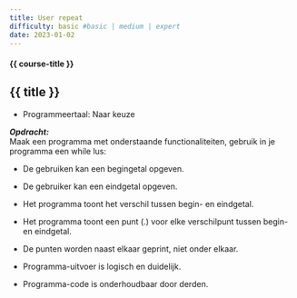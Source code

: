 ```yaml
---
title: User repeat
difficulty: basic #basic | medium | expert
date: 2023-01-02
---
```


#### {{ course-title }}

## {{ title }}

* Programmeertaal: Naar keuze

***Opdracht:***  
Maak een programma met onderstaande functionaliteiten, gebruik in je
programma een while lus:

- De gebruiken kan een begingetal opgeven.

- De gebruiker kan een eindgetal opgeven.

- Het programma toont het verschil tussen begin- en eindgetal.

- Het programma toont een punt (.) voor elke verschilpunt tussen begin-
  en eindgetal.

- De punten worden naast elkaar geprint, niet onder elkaar.

- Programma-uitvoer is logisch en duidelijk.

- Programma-code is onderhoudbaar door derden.
